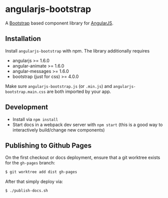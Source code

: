 # angularjs-bootstrap

A [Bootstrap](https://getbootstrap.com) based component library for [AngularJS](https://angularjs.org/).

## Installation
Install `angularjs-bootstrap` with npm. The library additionally requires
* angularjs >= 1.6.0
* angular-animate >= 1.6.0
* angular-messages >= 1.6.0
* bootstrap (just for css) >= 4.0.0

Make sure `angularjs-bootstrap.js` (or `.min.js`) and `angularjs-bootstrap.main.css` are both imported by your app.

## Development
* Install via `npm install`
* Start docs in a webpack dev server with `npm start` (this is a good way to interactively build/change new components)


## Publishing to Github Pages

On the first checkout or docs deployment, ensure that a git worktree exists for the `gh-pages` branch:

```sh
$ git worktree add dist gh-pages
```

After that simply deploy via:

```sh
$ ./publish-docs.sh
```

